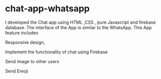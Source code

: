 # chat-app-whatsapp
I developed the Chat app using HTML ,CSS , pure Javascript and firebase database. The interface of the App is similar to the WhatsApp. This App feature includes

Responsive design,

Implement the functionality of chat using Firebase

Send image to other users

Send Emoji
